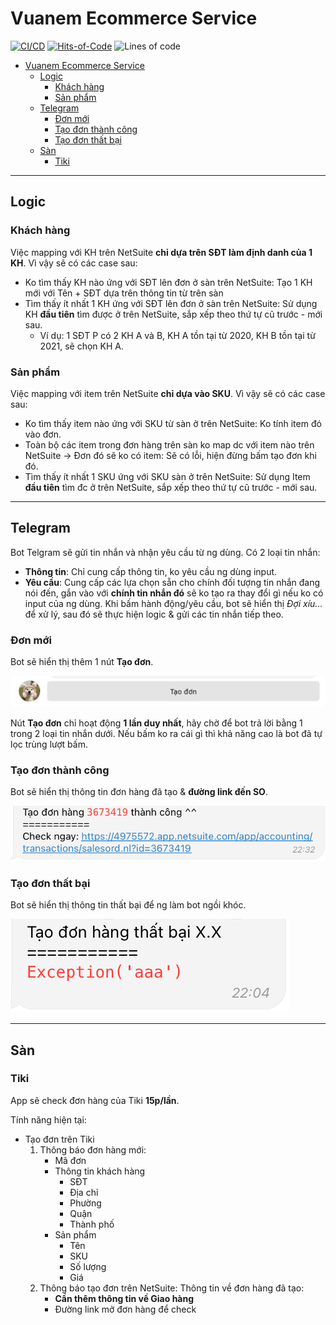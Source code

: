 # Vuanem Ecommerce Service

[![CI/CD](https://github.com/vuanembi/vuanem-ecommerce-service/actions/workflows/main.yaml/badge.svg)](https://github.com/vuanembi/vuanem-ecommerce-service/actions/workflows/main.yaml) [![Hits-of-Code](https://hitsofcode.com/github/vuanembi/vuanem-ecommerce-service)](https://hitsofcode.com/github/vuanembi/vuanem-ecommerce-service/view) ![Lines of code](https://img.shields.io/tokei/lines/github/vuanembi/vuanem-ecommerce-service)

- [Vuanem Ecommerce Service](#vuanem-ecommerce-service)
  - [Logic](#logic)
    - [Khách hàng](#khách-hàng)
    - [Sản phẩm](#sản-phẩm)
  - [Telegram](#telegram)
    - [Đơn mới](#đơn-mới)
    - [Tạo đơn thành công](#tạo-đơn-thành-công)
    - [Tạo đơn thất bại](#tạo-đơn-thất-bại)
  - [Sàn](#sàn)
    - [Tiki](#tiki)

---

## Logic

### Khách hàng

Việc mapping với KH trên NetSuite **chỉ dựa trên SĐT làm định danh của 1 KH**. Vì vậy sẽ có các case sau:

- Ko tìm thấy KH nào ứng với SĐT lên đơn ở sàn trên NetSuite: Tạo 1 KH mới với Tên + SĐT dựa trên thông tin từ trên sàn
- Tìm thấy ít nhất 1 KH ứng với SĐT lên đơn ở sàn trên NetSuite: Sử dụng KH **đầu tiên** tìm được ở trên NetSuite, sắp xếp theo thứ tự cũ trước - mới sau.
  - Ví dụ: 1 SĐT P có 2 KH A và B, KH A tồn tại từ 2020, KH B tồn tại từ 2021, sẽ chọn KH A.

### Sản phẩm

Việc mapping với item trên NetSuite **chỉ dựa vào SKU**. Vì vậy sẽ có các case sau:

- Ko tìm thấy item nào ứng với SKU từ sàn ở trên NetSuite: Ko tính item đó vào đơn.
- Toàn bộ các item trong đơn hàng trên sàn ko map dc với item nào trên NetSuite -> Đơn đó sẽ ko có item: Sẽ có lỗi, hiện đừng bấm tạo đơn khi đó.
- Tìm thấy ít nhất 1 SKU ứng với SKU sàn ở trên NetSuite: Sử dụng Item **đầu tiên** tìm đc ở trên NetSuite, sắp xếp theo thứ tự cũ trước - mới sau.

---

## Telegram

Bot Telgram sẽ gửi tin nhắn và nhận yêu cầu từ ng dùng. Có 2 loại tin nhắn:

- **Thông tin**: Chỉ cung cấp thông tin, ko yêu cầu ng dùng input.
- **Yêu cầu**: Cung cấp các lựa chọn sẵn cho chính đối tượng tin nhắn đang nói đến, gắn vào với **chính tin nhắn đó** sẽ ko tạo ra thay đổi gì nếu ko có input của ng dùng. Khi bấm hành động/yêu cầu, bot sẽ hiển thị *Đợi xíu...* để xử lý, sau đó sẽ thực hiện logic & gửi các tin nhắn tiếp theo.

### Đơn mới

Bot sẽ hiển thị thêm 1 nút **Tạo đơn**.

![Telegram Keyboard New](docs/on_new_order.png)

Nút **Tạo đơn** chỉ hoạt động **1 lần duy nhất**, hãy chờ để bot trả lời bằng 1 trong 2 loại tin nhắn dưới. Nếu bấm ko ra cái gì thì khả năng cao là bot đã tự lọc trùng lượt bấm.

### Tạo đơn thành công

Bot sẽ hiển thị thông tin đơn hàng đã tạo & **đường link đến SO**.

![On Create Success](docs/on_create_success.png)

### Tạo đơn thất bại

Bot sẽ hiển thị thông tin thất bại để ng làm bot ngồi khóc.

![On Create Error](docs/on_create_error.png)

---

## Sàn

### Tiki

App sẽ check đơn hàng của Tiki **15p/lần**.

Tính năng hiện tại:

- Tạo đơn trên Tiki
  1. Thông báo đơn hàng mới:
     - Mã đơn
     - Thông tin khách hàng
       - SĐT
       - Địa chỉ
       - Phường
       - Quận
       - Thành phố
     - Sản phẩm
       - Tên
       - SKU
       - Số lượng
       - Giá
  2. Thông báo tạo đơn trên NetSuite: Thông tin về đơn hàng đã tạo:
     - **Cần thêm thông tin về Giao hàng**
     - Đường link mở đơn hàng để check
